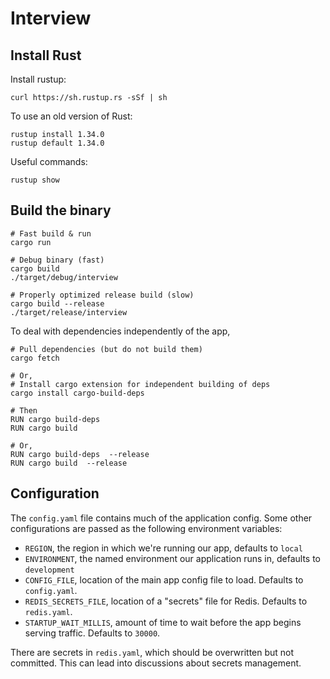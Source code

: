 Interview
=========

## Install Rust

Install rustup:

```
curl https://sh.rustup.rs -sSf | sh
```

To use an old version of Rust:

```
rustup install 1.34.0
rustup default 1.34.0
```

Useful commands:

`rustup show`

## Build the binary

```
# Fast build & run
cargo run

# Debug binary (fast)
cargo build
./target/debug/interview

# Properly optimized release build (slow)
cargo build --release
./target/release/interview
```

To deal with dependencies independently of the app,

```
# Pull dependencies (but do not build them)
cargo fetch

# Or,
# Install cargo extension for independent building of deps
cargo install cargo-build-deps

# Then
RUN cargo build-deps
RUN cargo build

# Or,
RUN cargo build-deps  --release
RUN cargo build  --release
```

## Configuration

The `config.yaml` file contains much of the application config. Some other configurations
are passed as the following environment variables:

* `REGION`, the region in which we're running our app, defaults to `local`
* `ENVIRONMENT`, the named environment our application runs in, defaults to `development`
* `CONFIG_FILE`, location of the main app config file to load. Defaults to `config.yaml`.
* `REDIS_SECRETS_FILE`, location of a "secrets" file for Redis. Defaults to `redis.yaml`.
* `STARTUP_WAIT_MILLIS`, amount of time to wait before the app begins serving traffic.
  Defaults to `30000`.

There are secrets in `redis.yaml`, which should be overwritten but not committed. This can
lead into discussions about secrets management.

